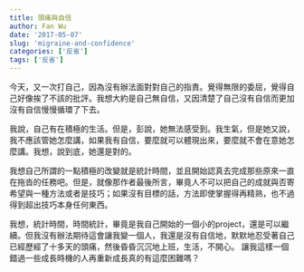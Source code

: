 ```yaml
---
title: 頭痛與自信
author: Fan Wu 
date: '2017-05-07'
slug: 'migraine-and-confidence'
categories: ['反省']
tags: ['反省']
---
```


今天，又一次打自己，因為沒有辦法面對對自己的指責。覺得無限的委屈，覺得自己好像挨了不該的批評。我想大約是自己無自信，又因清楚了自己沒有自信而更加沒有自信慢慢循環了下去。

我說，自己有在積極的生活。但是，彭說，她無法感受到。我生氣，但是她又說，我不應該管她怎麼講，如果我有自信，要麼就可以體現出來，要麼就不會在意她怎麼講。我想，說到底，她還是對的。

我想自己所謂的一點積極的改變就是統計時間，並且開始認真去完成那些原來一直在拖沓的任務吧。但是，就像那作者最後所言，畢竟人不可以把自己的成就與否寄希望與一種方法或者是技巧；如果沒有目標的話，方法即使掌握得再精熟，也不過得到超出技巧本身任何東西。

我想，統計時間，時間統計，畢竟是我自己開始的一個小的project，還是可以繼續。但我沒有辦法期待這會讓我變一個人，我還是沒有自信地，默默地忍受著自己已經歷經了十多天的頭痛，然後昏昏沉沉地上班，生活，不開心。 
讓我這樣一個錯過一些成長時機的人再重新成長真的有這麼困難嗎？

